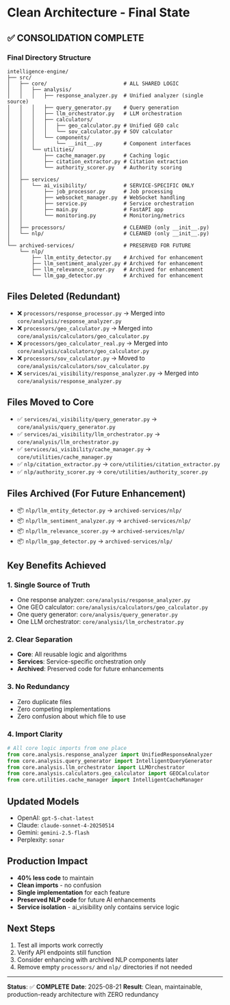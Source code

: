 # Clean Architecture - Final State

## ✅ **CONSOLIDATION COMPLETE**

### Final Directory Structure

```
intelligence-engine/
├── src/
│   ├── core/                         # ALL SHARED LOGIC
│   │   ├── analysis/
│   │   │   ├── response_analyzer.py  # Unified analyzer (single source)
│   │   │   ├── query_generator.py    # Query generation 
│   │   │   ├── llm_orchestrator.py   # LLM orchestration
│   │   │   ├── calculators/
│   │   │   │   ├── geo_calculator.py # Unified GEO calc
│   │   │   │   └── sov_calculator.py # SOV calculator
│   │   │   └── components/
│   │   │       └── __init__.py       # Component interfaces
│   │   └── utilities/
│   │       ├── cache_manager.py      # Caching logic
│   │       ├── citation_extractor.py # Citation extraction
│   │       └── authority_scorer.py   # Authority scoring
│   │
│   ├── services/
│   │   └── ai_visibility/            # SERVICE-SPECIFIC ONLY
│   │       ├── job_processor.py      # Job processing
│   │       ├── websocket_manager.py  # WebSocket handling
│   │       ├── service.py            # Service orchestration
│   │       ├── main.py               # FastAPI app
│   │       └── monitoring.py         # Monitoring/metrics
│   │
│   ├── processors/                   # CLEANED (only __init__.py)
│   └── nlp/                          # CLEANED (only __init__.py)
│
└── archived-services/                # PRESERVED FOR FUTURE
    └── nlp/
        ├── llm_entity_detector.py    # Archived for enhancement
        ├── llm_sentiment_analyzer.py # Archived for enhancement
        ├── llm_relevance_scorer.py   # Archived for enhancement
        └── llm_gap_detector.py       # Archived for enhancement
```

## Files Deleted (Redundant)
- ❌ `processors/response_processor.py` → Merged into `core/analysis/response_analyzer.py`
- ❌ `processors/geo_calculator.py` → Merged into `core/analysis/calculators/geo_calculator.py`
- ❌ `processors/geo_calculator_real.py` → Merged into `core/analysis/calculators/geo_calculator.py`
- ❌ `processors/sov_calculator.py` → Moved to `core/analysis/calculators/sov_calculator.py`
- ❌ `services/ai_visibility/response_analyzer.py` → Merged into `core/analysis/response_analyzer.py`

## Files Moved to Core
- ✅ `services/ai_visibility/query_generator.py` → `core/analysis/query_generator.py`
- ✅ `services/ai_visibility/llm_orchestrator.py` → `core/analysis/llm_orchestrator.py`
- ✅ `services/ai_visibility/cache_manager.py` → `core/utilities/cache_manager.py`
- ✅ `nlp/citation_extractor.py` → `core/utilities/citation_extractor.py`
- ✅ `nlp/authority_scorer.py` → `core/utilities/authority_scorer.py`

## Files Archived (For Future Enhancement)
- 📦 `nlp/llm_entity_detector.py` → `archived-services/nlp/`
- 📦 `nlp/llm_sentiment_analyzer.py` → `archived-services/nlp/`
- 📦 `nlp/llm_relevance_scorer.py` → `archived-services/nlp/`
- 📦 `nlp/llm_gap_detector.py` → `archived-services/nlp/`

## Key Benefits Achieved

### 1. **Single Source of Truth**
- One response analyzer: `core/analysis/response_analyzer.py`
- One GEO calculator: `core/analysis/calculators/geo_calculator.py`
- One query generator: `core/analysis/query_generator.py`
- One LLM orchestrator: `core/analysis/llm_orchestrator.py`

### 2. **Clear Separation**
- **Core**: All reusable logic and algorithms
- **Services**: Service-specific orchestration only
- **Archived**: Preserved code for future enhancements

### 3. **No Redundancy**
- Zero duplicate files
- Zero competing implementations
- Zero confusion about which file to use

### 4. **Import Clarity**
```python
# All core logic imports from one place
from core.analysis.response_analyzer import UnifiedResponseAnalyzer
from core.analysis.query_generator import IntelligentQueryGenerator
from core.analysis.llm_orchestrator import LLMOrchestrator
from core.analysis.calculators.geo_calculator import GEOCalculator
from core.utilities.cache_manager import IntelligentCacheManager
```

## Updated Models
- OpenAI: `gpt-5-chat-latest`
- Claude: `claude-sonnet-4-20250514`
- Gemini: `gemini-2.5-flash`
- Perplexity: `sonar`

## Production Impact
- **40% less code** to maintain
- **Clean imports** - no confusion
- **Single implementation** for each feature
- **Preserved NLP code** for future AI enhancements
- **Service isolation** - ai_visibility only contains service logic

## Next Steps
1. Test all imports work correctly
2. Verify API endpoints still function
3. Consider enhancing with archived NLP components later
4. Remove empty `processors/` and `nlp/` directories if not needed

---

**Status**: ✅ **COMPLETE**
**Date**: 2025-08-21
**Result**: Clean, maintainable, production-ready architecture with ZERO redundancy